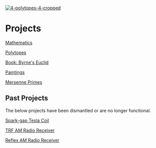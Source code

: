 [![4-polytopes-4-cropped](https://github.com/newell/newell.github.io/assets/4163356/f1e6072e-9af3-455e-8cc2-a907b041bd7b)](https://github.com/newell/newell.github.io/assets/4163356/f1e6072e-9af3-455e-8cc2-a907b041bd7b)

# Projects

[Mathematics](https://newell.github.io/projects/math)

[Polytopes](https://newell.github.io/projects/polytopes)

<!-- [Electronics](https://newell.github.io/projects/electronics) -->

[Book: Byrne's Euclid](https://newell.github.io/projects/byrnes-euclid)

[Paintings](https://newell.github.io/projects/paintings)

[Mersenne Primes](https://newell.github.io/projects/mersenne_primes)

## Past Projects

The below projects have been dismantled or are no longer functional.

[Spark-gap Tesla Coil](https://newell.github.io/projects/spark_gap_tesla_coil)

[TRF AM Radio Receiver](https://newell.github.io/projects/trf_am_radio_receiver)

[Reflex AM Radio Receiver](https://newell.github.io/projects/reflex_am_radio_receiver)
